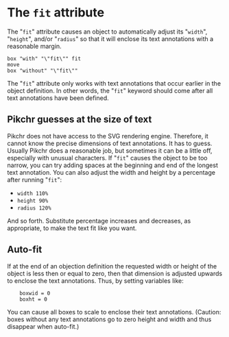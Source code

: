 # The `fit` attribute

The "`fit`" attribute causes an object to automatically adjust its
"`width`", "`height`", and/or "`radius`" so that it will enclose its
text annotations with a reasonable margin.

~~~ pikchr toggle
box "with" "\"fit\"" fit
move
box "without" "\"fit\""
~~~

The "`fit`" attribute only works with text annotations that occur
earlier in the object definition.  In other words, the "`fit`" keyword
should come after all text annotations have been defined.

## Pikchr guesses at the size of text

Pikchr does not have access to the SVG rendering engine.  Therefore,
it cannot know the precise dimensions of text annotations.  It has to
guess.  Usually Pikchr does a reasonable job, but sometimes it can be
a little off, especially with unusual characters.  If "`fit`" causes the
object to be too narrow, you can try adding spaces at the beginning and
end of the longest text annotation.  You can also adjust the width
and height by a percentage after running "`fit`":

   *  `width 110%`
   *  `height 90%`
   *  `radius 120%`

And so forth.  Substitute percentage increases and decreases, as
appropriate, to make the text fit like you want.

## Auto-fit

If at the end of an objection definition the requested width or height of the
object is less then or equal to zero, then that dimension is adjusted
upwards to enclose the text annotations.	  Thus, by setting variables
like:

~~~
    boxwid = 0
    boxht = 0
~~~

You can cause all boxes to scale to enclose their text annotations.
(Caution:  boxes without any text annotations go to zero height and width
and thus disappear when auto-fit.)
